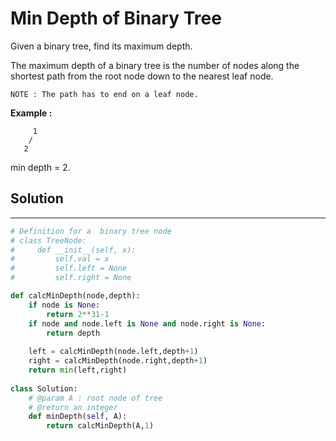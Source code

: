 <h1>Min Depth of Binary Tree</h1>

<p>
Given a binary tree, find its maximum depth.

The maximum depth of a binary tree is the number of nodes along the shortest path from the root node down to the nearest leaf node.

    NOTE : The path has to end on a leaf node. 

<b>Example :</b>

         1
        /
       2
min depth = 2.
</p>

<h2>Solution</h2>

***

```python
# Definition for a  binary tree node
# class TreeNode:
#     def __init__(self, x):
#         self.val = x
#         self.left = None
#         self.right = None

def calcMinDepth(node,depth):
    if node is None:
        return 2**31-1
    if node and node.left is None and node.right is None:
        return depth
        
    left = calcMinDepth(node.left,depth+1)
    right = calcMinDepth(node.right,depth+1)
    return min(left,right)
    
class Solution:
    # @param A : root node of tree
    # @return an integer
    def minDepth(self, A):
        return calcMinDepth(A,1)
```